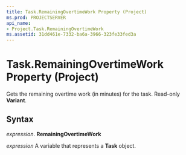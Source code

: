 ```yaml
---
title: Task.RemainingOvertimeWork Property (Project)
ms.prod: PROJECTSERVER
api_name:
- Project.Task.RemainingOvertimeWork
ms.assetid: 31dd461e-7332-ba6a-3966-323fe33fed3a
---
```



# Task.RemainingOvertimeWork Property (Project)

Gets the remaining overtime work (in minutes) for the task. Read-only  **Variant**.


## Syntax

 _expression_. **RemainingOvertimeWork**

 _expression_ A variable that represents a **Task** object.


